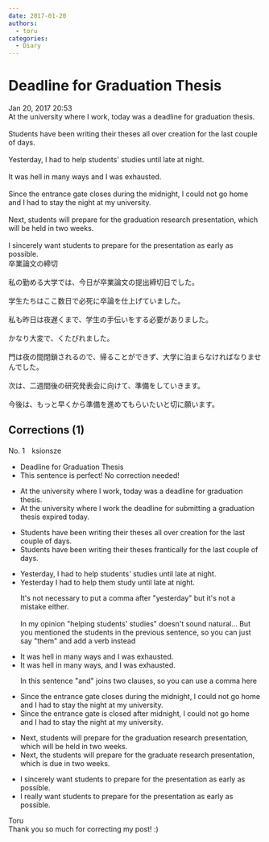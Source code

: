 ```yaml
---
date: 2017-01-20
authors:
  - toru
categories:
  - Diary
---
```


<h1 id="subject_show">Deadline for Graduation Thesis</h1>
<div class="date">Jan 20, 2017 20:53</div>
<div id="post"><div id="body_show_ori">
At the university where I work, today was a deadline for graduation thesis.<br/><br/>Students have been writing their theses all over creation for the last couple of days.<br/><br/>Yesterday, I had to help students' studies until late at night.<br/><br/>It was hell in many ways and I was exhausted.<br/><br/>Since the entrance gate closes during the midnight, I could not go home and I had to stay the night at my university.<br/><br/>Next, students will prepare for the graduation research presentation, which will be held in two weeks.<br/><br/>I sincerely want students to prepare for the presentation as early as possible.
</div></div>

<!-- more -->

<div id="post_ja"><div id="body_show_mo">
卒業論文の締切<br/><br/>私の勤める大学では、今日が卒業論文の提出締切日でした。<br/><br/>学生たちはここ数日で必死に卒論を仕上げていました。<br/><br/>私も昨日は夜遅くまで、学生の手伝いをする必要がありました。<br/><br/>かなり大変で、くたびれました。<br/><br/>門は夜の間閉鎖されるので、帰ることができず、大学に泊まらなければなりませんでした。<br/><br/>次は、二週間後の研究発表会に向けて、準備をしていきます。<br/><br/>今後は、もっと早くから準備を進めてもらいたいと切に願います。
</div></div>

## Corrections (1)
<div id="block"><div class="first_name"> No. 1　<span class="just_name">ksionsze</span></div><div id="block2">
<ul class="correction_field">
<li class="incorrect">Deadline for Graduation Thesis</li>
<li class="corrected perfect">This sentence is perfect! No correction needed!</li>
</ul>
<ul class="correction_field">
<li class="incorrect">At the university where I work, today was a deadline for graduation thesis.</li>
<li class="corrected correct">
At the university where I work <span class="f_red">the</span> deadline for <span class="f_red">submitting</span> a graduation thesis <span class="f_red">expired</span> <span class="f_blue">today</span>.
</li>
</ul>
<ul class="correction_field">
<li class="incorrect">Students have been writing their theses all over creation for the last couple of days.</li>
<li class="corrected correct">
Students have been writing their theses <span class="f_red">frantically</span> for the last couple of days.
</li>
</ul>
<ul class="correction_field">
<li class="incorrect">Yesterday, I had to help students' studies until late at night.</li>
<li class="corrected correct">
Yesterday I had to help <span class="f_red">them</span> <span class="f_blue">study</span> until late at night.
<p class="correction_comment">It's not necessary to put a comma after "yesterday" but it's not a mistake either.<br/><br/>In my opinion "helping students' studies" doesn't sound natural... But you mentioned the students in the previous sentence, so you can just say "them" and add a verb instead</p>
</li>
</ul>
<ul class="correction_field">
<li class="incorrect">It was hell in many ways and I was exhausted.</li>
<li class="corrected correct">
It was hell in many ways<span class="f_red">,</span> and I was exhausted.
<p class="correction_comment">In this sentence "and" joins two clauses, so you can use a comma here</p>
</li>
</ul>
<ul class="correction_field">
<li class="incorrect">Since the entrance gate closes during the midnight, I could not go home and I had to stay the night at my university.</li>
<li class="corrected correct">
Since the entrance gate <span class="f_red">is closed after</span> midnight, I could not go home and I had to stay the night at my university.
</li>
</ul>
<ul class="correction_field">
<li class="incorrect">Next, students will prepare for the graduation research presentation, which will be held in two weeks.</li>
<li class="corrected correct">
Next, the students will prepare for the <span class="f_blue">graduate</span> research presentation, which<span class="f_red"> is due </span>in two weeks.
</li>
</ul>
<ul class="correction_field">
<li class="incorrect">I sincerely want students to prepare for the presentation as early as possible.</li>
<li class="corrected correct">
I <span class="f_red">really</span> want students to prepare for the presentation as early as possible.
</li>
</ul>
</div><div class="name"><span class="just_name">Toru</span><br>
Thank you so much for correcting my post! :)
</div>
</div>
